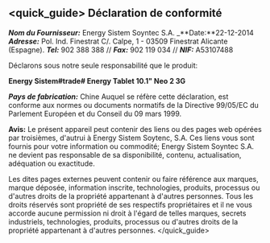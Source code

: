 ## <quick_guide> Déclaration de conformité

_**Nom du Fournisseur:**_ Energy Sistem Soyntec S.A. _**Date:**22-12-2014
_**Adresse:**_ Pol. Ind. Finestrat C/. Calpe, 1 - 03509 Finestrat Alicante (Espagne).
_**Tel:**_ 902 388 388 // _**Fax:**_ 902 119 034 // _**NIF:**_  A53107488


Déclarons sous notre seule responsabilité que le produit:

**Energy Sistem#trade# Energy Tablet 10.1" Neo 2 3G**

_**Pays de fabrication:**_ Chine
Auquel se réfère cette déclaration, est conforme aux normes ou documents normatifs de la Directive 99/05/EC du Parlement Européen et du Conseil du 09 mars 1999.

**Avis:** Le présent appareil peut contenir des liens ou des pages web opérées par troisièmes, d'autrui à Energy Sistem Soytenc, S.A. Ces liens vous sont fournis pour votre information ou commodité; Energy Sistem Soyntec S.A. ne devient pas responsable de sa disponibilité, contenu, actualisation, adéquation ou exactitude.

Les dites pages externes peuvent contenir ou faire référence aux marques, marque déposée, information inscrite, technologies, produits, processus ou d'autres droits de la propriété appartenant à d'autres personnes. Tous les droits réservés sont propriété de ses respectifs propriétaires et il ne vous accorde aucune permission ni droit à l'égard de telles marques, secrets industriels, technologies, produits, processus ou d'autres droits de la propriété appartenant à d'autres personnes. </quick_guide>
